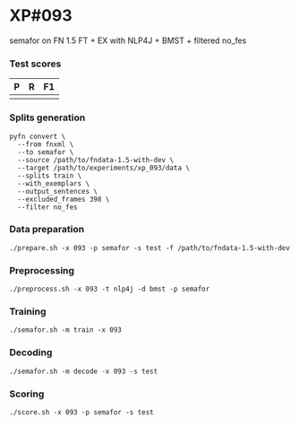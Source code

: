# XP\#093

semafor on FN 1.5 FT + EX with NLP4J + BMST + filtered no_fes

### Test scores
| P | R | F1 |
| --- | --- | --- |
|  |  |  |

### Splits generation
```
pyfn convert \
  --from fnxml \
  --to semafor \
  --source /path/to/fndata-1.5-with-dev \
  --target /path/to/experiments/xp_093/data \
  --splits train \
  --with_exemplars \
  --output_sentences \
  --excluded_frames 398 \
  --filter no_fes
```

### Data preparation
```
./prepare.sh -x 093 -p semafor -s test -f /path/to/fndata-1.5-with-dev
```

### Preprocessing
```
./preprocess.sh -x 093 -t nlp4j -d bmst -p semafor
```

### Training
```
./semafor.sh -m train -x 093
```

### Decoding
```
./semafor.sh -m decode -x 093 -s test
```

### Scoring
```
./score.sh -x 093 -p semafor -s test
```
